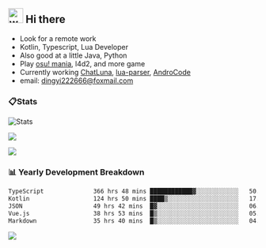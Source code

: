 ## <img alt="wave" src="https://raw.githubusercontent.com/MartinHeinz/MartinHeinz/master/wave.gif" width="30px"> Hi there

- Look for a remote work
- Kotlin, Typescript, Lua Developer
- Also good at a little Java, Python
- Play [osu! mania](https://osu.ppy.sh/users/29808669), l4d2, and more game
- Currently working [ChatLuna](https://github.com/ChatLunaLab), [lua-parser](https://github.com/dingyi222666/lua-parser), [AndroCode](https://github.com/dingyi222666/AndroCode)
- email: [dingyi222666@foxmail.com](mailto:dingyi222666@foxmail.com)

### 📋Stats

![Stats](https://github-readme-stats.vercel.app/api?username=dingyi222666&show_icons=true&icon_color=47A69E&title_color=47A69E&count_private=true)    

![](https://api.githubtrends.io/user/svg/dingyi222666/langs?time_range=one_year&include_private=True&loc_metric=changed&theme=classic)

![](http://github-profile-summary-cards.vercel.app/api/cards/productive-time?username=dingyi222666&theme=nord_dark&utcOffset=8)

### 📊 Yearly Development Breakdown

<!--START_SECTION:waka-->

```txt
TypeScript              366 hrs 48 mins ████████████▓░░░░░░░░░░░░   50.79 %
Kotlin                  124 hrs 50 mins ████▒░░░░░░░░░░░░░░░░░░░░   17.29 %
JSON                    49 hrs 42 mins  █▓░░░░░░░░░░░░░░░░░░░░░░░   06.88 %
Vue.js                  38 hrs 53 mins  █▒░░░░░░░░░░░░░░░░░░░░░░░   05.39 %
Markdown                35 hrs 40 mins  █▒░░░░░░░░░░░░░░░░░░░░░░░   04.94 %
```

<!--END_SECTION:waka-->

![](https://komarev.com/ghpvc/?username=dingyi222666)
